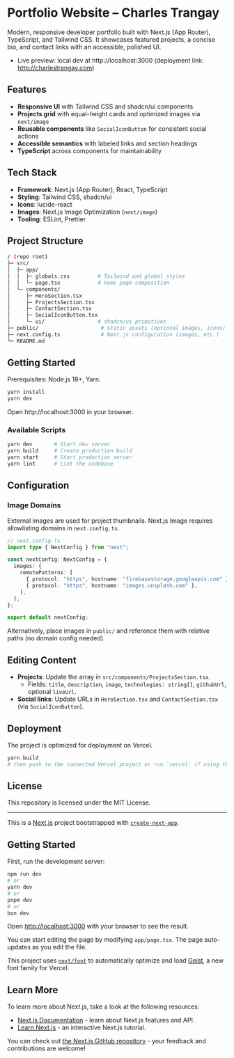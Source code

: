 # Portfolio Website – Charles Trangay

Modern, responsive developer portfolio built with Next.js (App Router), TypeScript, and Tailwind CSS. It showcases featured projects, a concise bio, and contact links with an accessible, polished UI.

- Live preview: local dev at http://localhost:3000 (deployment link: http://charlestrangay.com)

## Features

- **Responsive UI** with Tailwind CSS and shadcn/ui components
- **Projects grid** with equal-height cards and optimized images via `next/image`
- **Reusable components** like `SocialIconButton` for consistent social actions
- **Accessible semantics** with labeled links and section headings
- **TypeScript** across components for maintainability

## Tech Stack

- **Framework**: Next.js (App Router), React, TypeScript
- **Styling**: Tailwind CSS, shadcn/ui
- **Icons**: lucide-react
- **Images**: Next.js Image Optimization (`next/image`)
- **Tooling**: ESLint, Prettier

## Project Structure

```bash
/ (repo root)
├─ src/
│  ├─ app/
│  │  ├─ globals.css         # Tailwind and global styles
│  │  └─ page.tsx            # Home page composition
│  └─ components/
│     ├─ HeroSection.tsx
│     ├─ ProjectsSection.tsx
│     ├─ ContactSection.tsx
│     ├─ SocialIconButton.tsx
│     └─ ui/                 # shadcn/ui primitives
├─ public/                    # Static assets (optional images, icons)
├─ next.config.ts             # Next.js configuration (images, etc.)
└─ README.md
```

## Getting Started

Prerequisites: Node.js 18+, Yarn.

```bash
yarn install
yarn dev
```

Open http://localhost:3000 in your browser.

### Available Scripts

```bash
yarn dev       # Start dev server
yarn build     # Create production build
yarn start     # Start production server
yarn lint      # Lint the codebase
```

## Configuration

### Image Domains
External images are used for project thumbnails. Next.js Image requires allowlisting domains in `next.config.ts`.

```ts
// next.config.ts
import type { NextConfig } from "next";

const nextConfig: NextConfig = {
  images: {
    remotePatterns: [
      { protocol: "https", hostname: "firebasestorage.googleapis.com" },
      { protocol: "https", hostname: "images.unsplash.com" },
    ],
  },
};

export default nextConfig;
```

Alternatively, place images in `public/` and reference them with relative paths (no domain config needed).

## Editing Content

- **Projects**: Update the array in `src/components/ProjectsSection.tsx`.
  - Fields: `title`, `description`, `image`, `technologies: string[]`, `githubUrl`, optional `liveUrl`.
- **Social links**: Update URLs in `HeroSection.tsx` and `ContactSection.tsx` (via `SocialIconButton`).

## Deployment

The project is optimized for deployment on Vercel.

```bash
yarn build
# then push to the connected Vercel project or run `vercel` if using the CLI
```

## License

This repository is licensed under the MIT License.

---

This is a [Next.js](https://nextjs.org) project bootstrapped with [`create-next-app`](https://nextjs.org/docs/app/api-reference/cli/create-next-app).

## Getting Started

First, run the development server:

```bash
npm run dev
# or
yarn dev
# or
pnpm dev
# or
bun dev
```

Open [http://localhost:3000](http://localhost:3000) with your browser to see the result.

You can start editing the page by modifying `app/page.tsx`. The page auto-updates as you edit the file.

This project uses [`next/font`](https://nextjs.org/docs/app/building-your-application/optimizing/fonts) to automatically optimize and load [Geist](https://vercel.com/font), a new font family for Vercel.

## Learn More

To learn more about Next.js, take a look at the following resources:

- [Next.js Documentation](https://nextjs.org/docs) - learn about Next.js features and API.
- [Learn Next.js](https://nextjs.org/learn) - an interactive Next.js tutorial.

You can check out [the Next.js GitHub repository](https://github.com/vercel/next.js) - your feedback and contributions are welcome!

